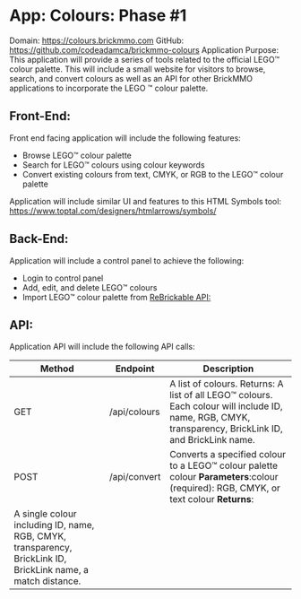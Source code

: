 # App: Colours: Phase #1

Domain: https://colours.brickmmo.com
GitHub: https://github.com/codeadamca/brickmmo-colours 
Application Purpose:
This application will provide a series of tools related to the official LEGO™ colour palette. This will include a small website for visitors to browse, search, and convert colours as well as an API for other BrickMMO applications to incorporate the LEGO ™ colour palette.

## Front-End:
Front end facing application will include the following features:

- Browse LEGO™ colour palette
- Search for LEGO™ colours using colour keywords
- Convert existing colours from text, CMYK, or RGB to the LEGO™ colour palette

Application will include similar UI and features to this HTML Symbols tool:
https://www.toptal.com/designers/htmlarrows/symbols/


## Back-End:
Application will include a control panel to achieve the following:

- Login to control panel
- Add, edit, and delete LEGO™ colours
- Import LEGO™ colour palette from [ReBrickable API:](https://rebrickable.com/api/)

## API:
Application API will include the following API calls:

| Method | Endpoint | Description |
| ---------- | --------- | --------- |
| GET | /api/colours | A list of colours. Returns: A list of all LEGO™ colours. Each colour will include ID, name, RGB, CMYK, transparency, BrickLink ID, and BrickLink name. |
| POST | /api/convert | Converts a specified colour to a LEGO™ colour palette colour **Parameters**:colour (required): RGB, CMYK, or text colour **Returns**:
A single colour including ID, name, RGB, CMYK, transparency, BrickLink ID, BrickLink name, a match distance.  |